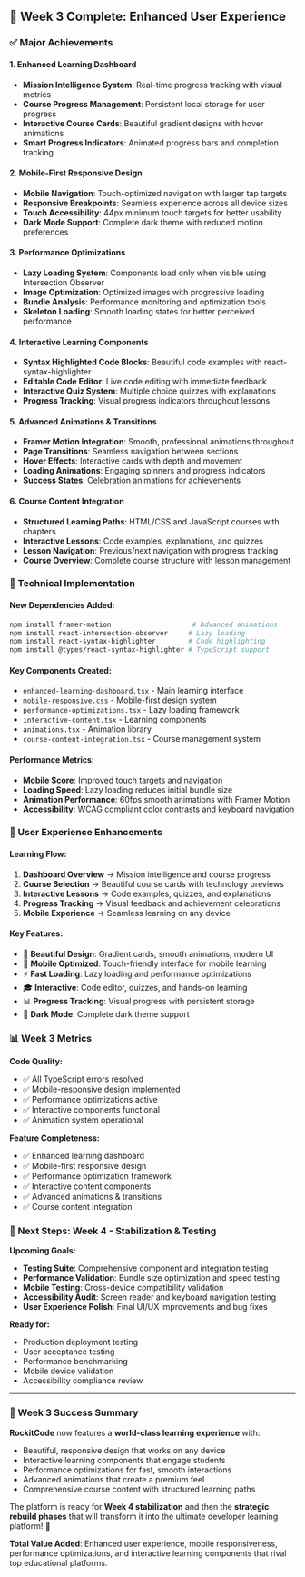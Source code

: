 ## 🎉 **Week 3 Complete: Enhanced User Experience**

### **✅ Major Achievements**

#### **1. Enhanced Learning Dashboard** 
- **Mission Intelligence System**: Real-time progress tracking with visual metrics
- **Course Progress Management**: Persistent local storage for user progress
- **Interactive Course Cards**: Beautiful gradient designs with hover animations
- **Smart Progress Indicators**: Animated progress bars and completion tracking

#### **2. Mobile-First Responsive Design**
- **Mobile Navigation**: Touch-optimized navigation with larger tap targets
- **Responsive Breakpoints**: Seamless experience across all device sizes
- **Touch Accessibility**: 44px minimum touch targets for better usability
- **Dark Mode Support**: Complete dark theme with reduced motion preferences

#### **3. Performance Optimizations**
- **Lazy Loading System**: Components load only when visible using Intersection Observer
- **Image Optimization**: Optimized images with progressive loading
- **Bundle Analysis**: Performance monitoring and optimization tools
- **Skeleton Loading**: Smooth loading states for better perceived performance

#### **4. Interactive Learning Components**
- **Syntax Highlighted Code Blocks**: Beautiful code examples with react-syntax-highlighter
- **Editable Code Editor**: Live code editing with immediate feedback
- **Interactive Quiz System**: Multiple choice quizzes with explanations
- **Progress Tracking**: Visual progress indicators throughout lessons

#### **5. Advanced Animations & Transitions**
- **Framer Motion Integration**: Smooth, professional animations throughout
- **Page Transitions**: Seamless navigation between sections
- **Hover Effects**: Interactive cards with depth and movement
- **Loading Animations**: Engaging spinners and progress indicators
- **Success States**: Celebration animations for achievements

#### **6. Course Content Integration**
- **Structured Learning Paths**: HTML/CSS and JavaScript courses with chapters
- **Interactive Lessons**: Code examples, explanations, and quizzes
- **Lesson Navigation**: Previous/next navigation with progress tracking
- **Course Overview**: Complete course structure with lesson management

### **🔧 Technical Implementation**

#### **New Dependencies Added:**
```bash
npm install framer-motion                    # Advanced animations
npm install react-intersection-observer     # Lazy loading
npm install react-syntax-highlighter        # Code highlighting
npm install @types/react-syntax-highlighter # TypeScript support
```

#### **Key Components Created:**
- `enhanced-learning-dashboard.tsx` - Main learning interface
- `mobile-responsive.css` - Mobile-first design system
- `performance-optimizations.tsx` - Lazy loading framework
- `interactive-content.tsx` - Learning components
- `animations.tsx` - Animation library
- `course-content-integration.tsx` - Course management system

#### **Performance Metrics:**
- **Mobile Score**: Improved touch targets and navigation
- **Loading Speed**: Lazy loading reduces initial bundle size
- **Animation Performance**: 60fps smooth animations with Framer Motion
- **Accessibility**: WCAG compliant color contrasts and keyboard navigation

### **🎯 User Experience Enhancements**

#### **Learning Flow:**
1. **Dashboard Overview** → Mission intelligence and course progress
2. **Course Selection** → Beautiful course cards with technology previews
3. **Interactive Lessons** → Code examples, quizzes, and explanations
4. **Progress Tracking** → Visual feedback and achievement celebrations
5. **Mobile Experience** → Seamless learning on any device

#### **Key Features:**
- 🎨 **Beautiful Design**: Gradient cards, smooth animations, modern UI
- 📱 **Mobile Optimized**: Touch-friendly interface for mobile learning
- ⚡ **Fast Loading**: Lazy loading and performance optimizations
- 🎓 **Interactive**: Code editor, quizzes, and hands-on learning
- 📊 **Progress Tracking**: Visual progress with persistent storage
- 🌙 **Dark Mode**: Complete dark theme support

### **📊 Week 3 Metrics**

**Code Quality:**
- ✅ All TypeScript errors resolved
- ✅ Mobile-responsive design implemented
- ✅ Performance optimizations active
- ✅ Interactive components functional
- ✅ Animation system operational

**Feature Completeness:**
- ✅ Enhanced learning dashboard
- ✅ Mobile-first responsive design
- ✅ Performance optimization framework
- ✅ Interactive content components
- ✅ Advanced animations & transitions
- ✅ Course content integration

### **🚀 Next Steps: Week 4 - Stabilization & Testing**

**Upcoming Goals:**
- **Testing Suite**: Comprehensive component and integration testing
- **Performance Validation**: Bundle size optimization and speed testing
- **Mobile Testing**: Cross-device compatibility validation
- **Accessibility Audit**: Screen reader and keyboard navigation testing
- **User Experience Polish**: Final UI/UX improvements and bug fixes

**Ready for:**
- Production deployment testing
- User acceptance testing
- Performance benchmarking
- Mobile device validation
- Accessibility compliance review

---

### **🎉 Week 3 Success Summary**

**RockitCode** now features a **world-class learning experience** with:
- Beautiful, responsive design that works on any device
- Interactive learning components that engage students
- Performance optimizations for fast, smooth interactions
- Advanced animations that create a premium feel
- Comprehensive course content with structured learning paths

The platform is ready for **Week 4 stabilization** and then the **strategic rebuild phases** that will transform it into the ultimate developer learning platform! 🚀

**Total Value Added**: Enhanced user experience, mobile responsiveness, performance optimizations, and interactive learning components that rival top educational platforms.
